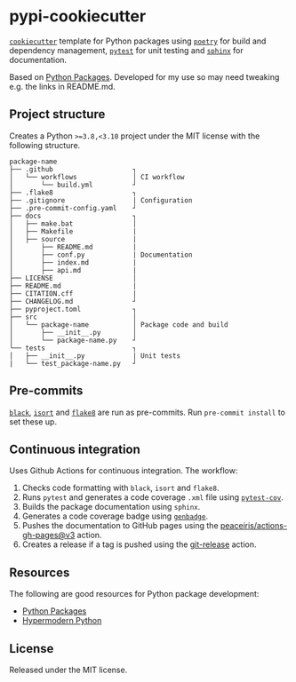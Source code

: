 # pypi-cookiecutter

[`cookiecutter`](https://github.com/cookiecutter/cookiecutter) template for Python packages using [`poetry`](https://python-poetry.org/) for build and dependency management, [`pytest`](https://github.com/pytest-dev/pytest) for unit testing and [`sphinx`](https://www.sphinx-doc.org) for documentation.

Based on [Python Packages](https://py-pkgs.org/). Developed for my use so may need tweaking e.g. the links in README.md.

## Project structure

Creates a Python ``>=3.8,<3.10`` project under the MIT license with the following structure.

```
package-name
├── .github                    ┐
│   └── workflows              │ CI workflow
│       └── build.yml          ┘
├── .flake8                    ┐
├── .gitignore                 | Configuration
├── .pre-commit-config.yaml    ┘
├── docs                       ┐
│   ├── make.bat               │
│   ├── Makefile               |
│   ├── source                 |
│       ├── README.md          |
│       ├── conf.py            | Documentation
│       ├── index.md           |
│       ├── api.md             |
├── LICENSE                    │
├── README.md                  |
├── CITATION.cff               |
├── CHANGELOG.md               ┘
├── pyproject.toml             ┐ 
├── src                        │
│   └── package-name           │ Package code and build
│       ├── __init__.py        │
│       └── package-name.py    ┘
└── tests                      ┐
│   ├── __init__.py            | Unit tests
|   └── test_package-name.py   ┘
```

## Pre-commits

[`black`](https://github.com/psf/black), [`isort`](https://github.com/PyCQA/isort) and [`flake8`](https://github.com/PyCQA/flake8) are run as pre-commits. Run `pre-commit install` to set these up.

## Continuous integration

Uses Github Actions for continuous integration. The workflow:

1. Checks code formatting with `black`, `isort` and `flake8`.
2. Runs `pytest` and generates a code coverage `.xml` file using [`pytest-cov`](https://github.com/pytest-dev/pytest-cov).
3. Builds the package documentation using `sphinx`.
4. Generates a code coverage badge using [`genbadge`](https://github.com/smarie/python-genbadge/).
5. Pushes the documentation to GitHub pages using the [peaceiris/actions-gh-pages@v3](https://github.com/peaceiris/actions-gh-pages) action.
6. Creates a release if a tag is pushed using the [git-release](https://github.com/marketplace/actions/git-release) action.

## Resources

The following are good resources for Python package development:

* [Python Packages](https://py-pkgs.org/)
* [Hypermodern Python](https://cjolowicz.github.io/posts/hypermodern-python-01-setup/)

## License

Released under the MIT license.
